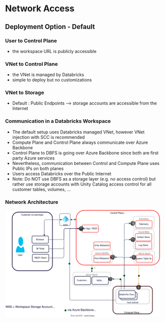 # Network Access
## Deployment Option - Default
### User to Control Plane
- the workspace URL is publicly accessible
### VNet to Control Plane
- the VNet is managed by Databricks 
- simple to deploy but no customizations
### VNet to Storage
- Default  :  Public Endpoints --> storage accounts are accessible from the Internet

### Communication in a Databricks Workspace
- The default setup uses Databricks managed VNet, however VNet injection with SCC is recommended
- Compute Plane and Control Plane always communicate over Azure Backbone
- Control Plane to DBFS is going over Azure Backbone since both are first party Azure services
- Nevertheless, communication between Control and Compute Plane uses Public IPs on both planes
- Users access Databricks over the Public Internet
- Note: Do NOT use DBFS as a storage layer (e.g. no access control) but rather use storage accounts with Unity Catalog access control for all customer tables, volumes, …


### Network Architecture
![alt text](./drawio/architecture.drawio.svg)
